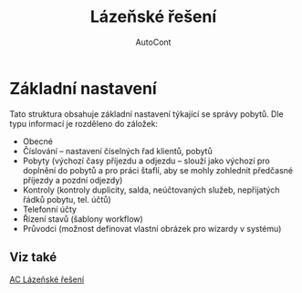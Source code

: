 ﻿---
    title: "Lázeňské řešení"
    author: AutoCont
    ms.date: 04/30/2018
    ms.topic: article
    ms.prod: dynamics-nav-2017
    ms.contentlocale: cs-cz
    ms.lasthandoff: 04/30/2018
---

# Základní nastavení

Tato struktura obsahuje základní nastavení týkající se správy pobytů. Dle typu informací je rozděleno do záložek:
-	Obecné
-	Číslování – nastavení číselných řad klientů, pobytů
-	Pobyty (výchozí časy příjezdu a odjezdu – slouží jako výchozí pro doplnění do pobytů a pro práci štaflí, aby se mohly zohlednit předčasné příjezdy a pozdní odjezdy)
-	Kontroly (kontroly duplicity, salda, neúčtovaných služeb, nepřijatých řádků pobytu, tel. účtů)
-	Telefonní účty
-	Řízení stavů (šablony workflow)
-	Průvodci (možnost definovat vlastní obrázek pro wizardy v systému) 

## <a name="see-also"></a>Viz také
[AC Lázeňské řešení](ac-spa-solution.md)